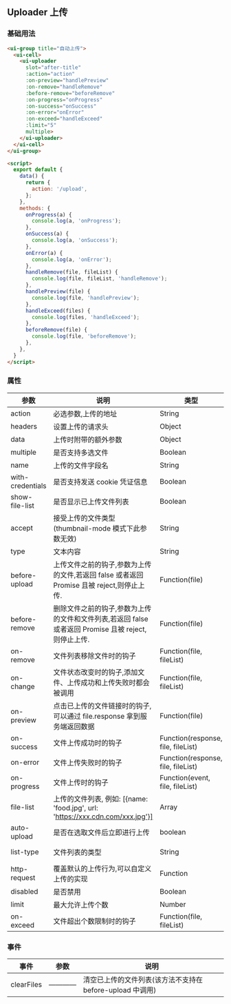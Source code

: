 ## Uploader 上传

### 基础用法

```html
<ui-group title="自动上传">
  <ui-cell>
    <ui-uploader
      slot="after-title"
      :action="action"
      :on-preview="handlePreview"
      :on-remove="handleRemove"
      :before-remove="beforeRemove"
      :on-progress="onProgress"
      :on-success="onSuccess"
      :on-error="onError"
      :on-exceed="handleExceed"
      :limit="5"
      multiple>
    </ui-uploader>
  </ui-cell>
</ui-group>

<script>
  export default {
    data() {
      return {
        action: '/upload',
      };
    },
    methods: {
      onProgress(a) {
        console.log(a, 'onProgress');
      },
      onSuccess(a) {
        console.log(a, 'onSuccess');
      },
      onError(a) {
        console.log(a, 'onError');
      },
      handleRemove(file, fileList) {
        console.log(file, fileList, 'handleRemove');
      },
      handlePreview(file) {
        console.log(file, 'handlePreview');
      },
      handleExceed(files) {
        console.log(files, 'handleExceed');
      },
      beforeRemove(file) {
        console.log(file, 'beforeRemove');
      },
    },
  }
</script>
```
### 属性

| 参数      | 说明    | 类型      | 可选值       | 默认值   |
|---------- |-------- |---------- |------------ |-------- |
|action | 必选参数,上传的地址 |String |———— |———— |
|headers | 设置上传的请求头 |Object |———— |———— |
|data | 上传时附带的额外参数 |Object |———— |———— |
|multiple | 是否支持多选文件 |Boolean |———— |———— |
|name | 上传的文件字段名 |String |———— |file |
|with-credentials | 是否支持发送 cookie 凭证信息 |Boolean |———— |———— |
|show-file-list | 是否显示已上传文件列表 |Boolean |———— |true |
|accept | 接受上传的文件类型(thumbnail-mode 模式下此参数无效) |String |———— |———— |
|type | 文本内容 |String |———— |———— |
|before-upload | 上传文件之前的钩子,参数为上传的文件,若返回 false 或者返回 Promise 且被 reject,则停止上传. |Function(file) |———— |———— |
|before-remove | 删除文件之前的钩子,参数为上传的文件和文件列表,若返回 false 或者返回 Promise 且被 reject,则停止上传. |Function(file) |———— |———— |
|on-remove | 文件列表移除文件时的钩子 |Function(file, fileList) |———— |———— |
|on-change | 文件状态改变时的钩子,添加文件、上传成功和上传失败时都会被调用 |Function(file, fileList) |———— |———— |
|on-preview | 点击已上传的文件链接时的钩子,可以通过 file.response 拿到服务端返回数据 |Function(file) |———— |———— |
|on-success | 文件上传成功时的钩子 |Function(response, file, fileList) |———— |———— |
|on-error | 文件上传失败时的钩子 |Function(response, file, fileList) |———— |———— |
|on-progress | 文件上传时的钩子 |Function(event, file, fileList) |———— |———— |
|file-list | 上传的文件列表, 例如: [{name: 'food.jpg', url: 'https://xxx.cdn.com/xxx.jpg'}] |Array |———— |[] |
|auto-upload | 是否在选取文件后立即进行上传 |boolean |———— |true |
|list-type | 文件列表的类型 |String |text/picture/picture-card |text |
|http-request | 覆盖默认的上传行为,可以自定义上传的实现 |Function |———— |———— |
|disabled | 是否禁用 |Boolean |———— |false |
|limit | 	最大允许上传个数 |Number |———— |———— |
|on-exceed | 文件超出个数限制时的钩子 |Function(file, fileList) |———— |———— |

### 事件

| 事件      | 参数    | 说明      |
|---------- |-------- |---------- |
|clearFiles | ———— |清空已上传的文件列表(该方法不支持在 before-upload 中调用) |
